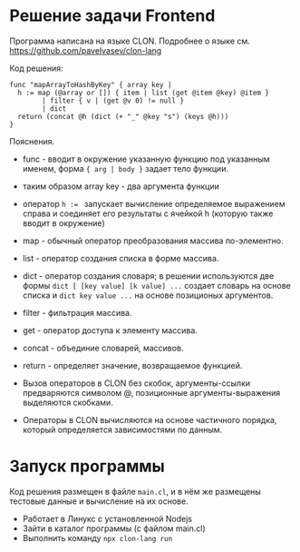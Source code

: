# Решение задачи Frontend

Программа написана на языке CLON. 
Подробнее о языке см. https://github.com/pavelvasev/clon-lang

Код решения:
```
func "mapArrayToHashByKey" { array key |
  h := map (@array or []) { item | list (get @item @key) @item }
        | filter { v | (get @v 0) != null }
        | dict
  return (concat @h (dict (+ "_" @key "s") (keys @h)))
}
```

Пояснения.
* func - вводит в окружение указанную функцию под указанным именем,
форма `{ arg | body }` задает тело функции.
* таким образом array key - два аргумента функции
* оператор `h := ` запускает вычисление определяемое выражением справа и соединяет его результаты с ячейкой h (которую также вводит в окружение)
* map - обычный оператор преобразования массива по-элементно.
* list - оператор создания списка в форме массива.
* dict - оператор создания словаря; в решении используются две формы `dict [ [key value] [k value] ...` создает словарь на основе списка и `dict key value ...` на основе позиционых аргументов.
* filter - фильтрация массива.
* get - оператор доступа к элементу массива.
* concat - объединие словарей, массивов.
* return - определяет значение, возвращаемое функцией.

* Вызов операторов в CLON без скобок, аргументы-ссылки предваряются символом @, позиционные аргументы-выражения выделяются скобками.
* Операторы в CLON вычисляются на основе частичного порядка, который определяется зависимостями по данным.

# Запуск программы

Код решения размещен в файле `main.cl`, и в нём же размещены тестовые данные и вычисление на их основе.
 
* Работает в Линукс с установленной Nodejs
* Зайти в каталог программы (с файлом main.cl)
* Выполнить команду `npx clon-lang run`
